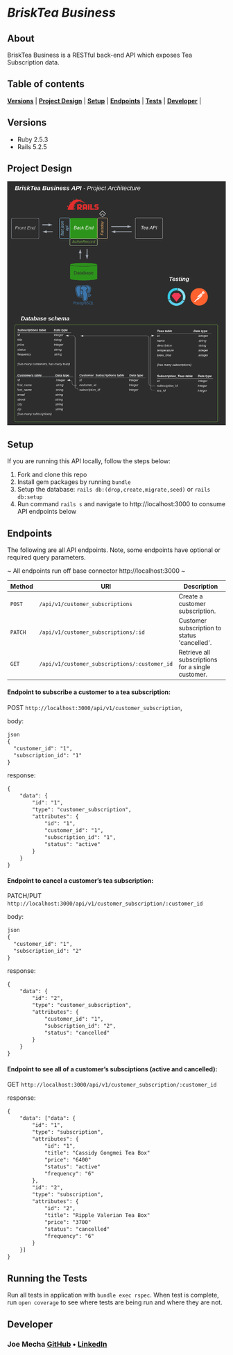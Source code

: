 # _BriskTea Business_

## About
BriskTea Business is a RESTful back-end API which exposes Tea Subscription data.

## Table of contents
<!-- [**Getting Started**](#getting-started) | -->
[**Versions**](#versions) |
[**Project Design**](#project-design) |
[**Setup**](#setup) |
[**Endpoints**](#endpoints) |
[**Tests**](#running-the-tests) |
[**Developer**](#developer) |
<!-- [**Deployment**](#deployment) | -->

<!-- ## Getting Started
Visit us on [Heroku](https://???.herokuapp.com/) or on [Local Host 3000](http://localhost:3000/) to get started with the steps below. -->

## Versions
* Ruby 2.5.3
* Rails 5.2.5


## Project Design
![Diagram](lib/images/brisk-tea-business-api_diagram.png "Project Design")


## Setup
If you are running this API locally, follow the steps below:
  1. Fork and clone this repo
  2. Install gem packages by running `bundle`
  3. Setup the database: `rails db:(drop,create,migrate,seed)` or `rails db:setup`
  4. Run command `rails s` and navigate to http://localhost:3000 to consume API endpoints below

<!-- If you are running the API via [Heroku](https://???.herokuapp.com/), simply consume endpoints below. -->

## Endpoints
The following are all API endpoints. Note, some endpoints have optional or required query parameters.

~ All endpoints run off base connector http://localhost:3000 ~ 


| Method   | URI                                      | Description                              |
| -------- | ---------------------------------------- | ---------------------------------------- |
| `POST`   | `/api/v1/customer_subscriptions`         | Create a customer subscription.          |
| `PATCH`  | `/api/v1/customer_subscriptions/:id`     | Customer subscription to status 'cancelled'.  |
| `GET`    | `/api/v1/customer_subscriptions/:customer_id`     | Retrieve all subscriptions for a single customer.  |


#### Endpoint to subscribe a customer to a tea subscription:
POST `http://localhost:3000/api/v1/customer_subscription`, 

body:
```
json 
{
  "customer_id": "1",
  "subscription_id": "1"
}
```

response: 
```
{
    "data": {
        "id": "1",
        "type": "customer_subscription",
        "attributes": {
            "id": "1",
            "customer_id": "1",
            "subscription_id": "1",
            "status": "active"
        }
    }
}
```


#### Endpoint to cancel a customer’s tea subscription:
PATCH/PUT `http://localhost:3000/api/v1/customer_subscription/:customer_id`

body:
```
json 
{
  "customer_id": "1",
  "subscription_id": "2"
}
```

response: 
```
{
    "data": {
        "id": "2",
        "type": "customer_subscription",
        "attributes": {
            "customer_id": "1",
            "subscription_id": "2",
            "status": "cancelled"
        }
    }
}
```


#### Endpoint to see all of a customer’s subsciptions (active and cancelled):
GET `http://localhost:3000/api/v1/customer_subscription/:customer_id`

response: 
```
{
    "data": ["data": {
        "id": "1",
        "type": "subscription",
        "attributes": {
            "id": "1",
            "title": "Cassidy Gongmei Tea Box"
            "price": "6400"
            "status": "active"
            "frequency": "6"
        }, 
        "id": "2",
        "type": "subscription",
        "attributes": {
            "id": "2",
            "title": "Ripple Valerian Tea Box"
            "price": "3700"
            "status": "cancelled"
            "frequency": "6"
        } 
    }]
}
```


## Running the Tests

Run all tests in application with `bundle exec rspec`. When test is complete, run `open coverage` to see where tests are being run and where they are not.


<!-- ## Deployment

- To run this app locally, run `rails s` and navigate to `http://localhost:3000/` in your browser.
- To run this app on Heroku, go to https://downdraft-backend.herokuapp.com/ -->


## Developer
### Joe Mecha  [GitHub](https://github.com/joemecha) • [LinkedIn](https://www.linkedin.com/in/joemecha/)
